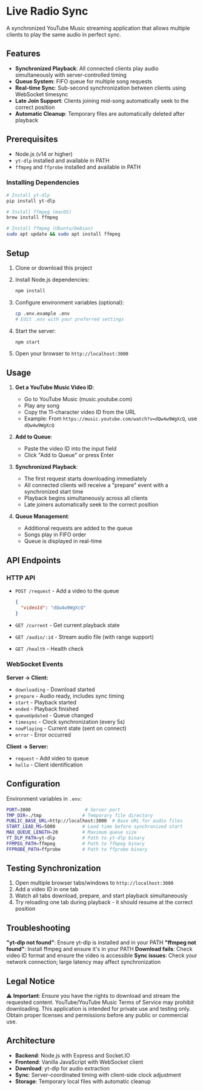 # Live Radio Sync

A synchronized YouTube Music streaming application that allows multiple clients to play the same audio in perfect sync.

## Features

- **Synchronized Playback**: All connected clients play audio simultaneously with server-controlled timing
- **Queue System**: FIFO queue for multiple song requests
- **Real-time Sync**: Sub-second synchronization between clients using WebSocket timesync
- **Late Join Support**: Clients joining mid-song automatically seek to the correct position
- **Automatic Cleanup**: Temporary files are automatically deleted after playback

## Prerequisites

- Node.js (v14 or higher)
- `yt-dlp` installed and available in PATH
- `ffmpeg` and `ffprobe` installed and available in PATH

### Installing Dependencies

```bash
# Install yt-dlp
pip install yt-dlp

# Install ffmpeg (macOS)
brew install ffmpeg

# Install ffmpeg (Ubuntu/Debian)
sudo apt update && sudo apt install ffmpeg
```

## Setup

1. Clone or download this project
2. Install Node.js dependencies:
   ```bash
   npm install
   ```

3. Configure environment variables (optional):
   ```bash
   cp .env.example .env
   # Edit .env with your preferred settings
   ```

4. Start the server:
   ```bash
   npm start
   ```

5. Open your browser to `http://localhost:3000`

## Usage

1. **Get a YouTube Music Video ID**:
   - Go to YouTube Music (music.youtube.com)
   - Play any song
   - Copy the 11-character video ID from the URL
   - Example: From `https://music.youtube.com/watch?v=dQw4w9WgXcQ`, use `dQw4w9WgXcQ`

2. **Add to Queue**:
   - Paste the video ID into the input field
   - Click "Add to Queue" or press Enter

3. **Synchronized Playback**:
   - The first request starts downloading immediately
   - All connected clients will receive a "prepare" event with a synchronized start time
   - Playback begins simultaneously across all clients
   - Late joiners automatically seek to the correct position

4. **Queue Management**:
   - Additional requests are added to the queue
   - Songs play in FIFO order
   - Queue is displayed in real-time

## API Endpoints

### HTTP API

- `POST /request` - Add a video to the queue
  ```json
  {
    "videoId": "dQw4w9WgXcQ"
  }
  ```

- `GET /current` - Get current playback state
- `GET /audio/:id` - Stream audio file (with range support)
- `GET /health` - Health check

### WebSocket Events

**Server → Client:**
- `downloading` - Download started
- `prepare` - Audio ready, includes sync timing
- `start` - Playback started
- `ended` - Playback finished
- `queueUpdated` - Queue changed
- `timesync` - Clock synchronization (every 5s)
- `nowPlaying` - Current state (sent on connect)
- `error` - Error occurred

**Client → Server:**
- `request` - Add video to queue
- `hello` - Client identification

## Configuration

Environment variables in `.env`:

```bash
PORT=3000                    # Server port
TMP_DIR=./tmp               # Temporary file directory
PUBLIC_BASE_URL=http://localhost:3000  # Base URL for audio files
START_LEAD_MS=5000          # Lead time before synchronized start
MAX_QUEUE_LENGTH=20         # Maximum queue size
YT_DLP_PATH=yt-dlp          # Path to yt-dlp binary
FFMPEG_PATH=ffmpeg          # Path to ffmpeg binary
FFPROBE_PATH=ffprobe        # Path to ffprobe binary
```

## Testing Synchronization

1. Open multiple browser tabs/windows to `http://localhost:3000`
2. Add a video ID in one tab
3. Watch all tabs download, prepare, and start playback simultaneously
4. Try reloading one tab during playback - it should resume at the correct position

## Troubleshooting

**"yt-dlp not found"**: Ensure yt-dlp is installed and in your PATH
**"ffmpeg not found"**: Install ffmpeg and ensure it's in your PATH
**Download fails**: Check video ID format and ensure the video is accessible
**Sync issues**: Check your network connection; large latency may affect synchronization

## Legal Notice

⚠️ **Important**: Ensure you have the rights to download and stream the requested content. YouTube/YouTube Music Terms of Service may prohibit downloading. This application is intended for private use and testing only. Obtain proper licenses and permissions before any public or commercial use.

## Architecture

- **Backend**: Node.js with Express and Socket.IO
- **Frontend**: Vanilla JavaScript with WebSocket client
- **Download**: yt-dlp for audio extraction
- **Sync**: Server-coordinated timing with client-side clock adjustment
- **Storage**: Temporary local files with automatic cleanup